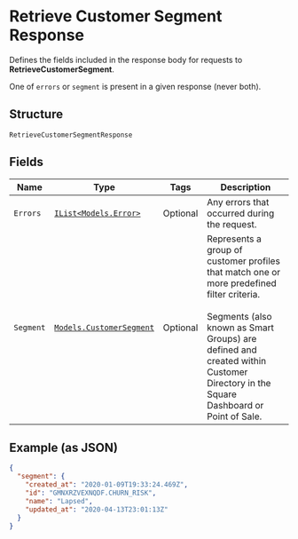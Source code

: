 
# Retrieve Customer Segment Response

Defines the fields included in the response body for requests to __RetrieveCustomerSegment__.

One of `errors` or `segment` is present in a given response (never both).

## Structure

`RetrieveCustomerSegmentResponse`

## Fields

| Name | Type | Tags | Description |
|  --- | --- | --- | --- |
| `Errors` | [`IList<Models.Error>`](/doc/models/error.md) | Optional | Any errors that occurred during the request. |
| `Segment` | [`Models.CustomerSegment`](/doc/models/customer-segment.md) | Optional | Represents a group of customer profiles that match one or more predefined filter criteria.<br><br>Segments (also known as Smart Groups) are defined and created within Customer Directory in the Square Dashboard or Point of Sale. |

## Example (as JSON)

```json
{
  "segment": {
    "created_at": "2020-01-09T19:33:24.469Z",
    "id": "GMNXRZVEXNQDF.CHURN_RISK",
    "name": "Lapsed",
    "updated_at": "2020-04-13T23:01:13Z"
  }
}
```

